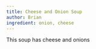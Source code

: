 ```yaml
---
title: Cheese and Onion Soup
author: Brian
ingredient: onion, cheese
---
```

This soup has cheese and onions